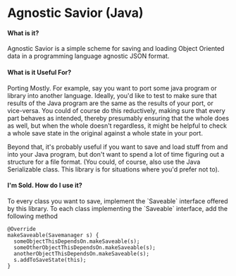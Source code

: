 # Agnostic Savior (Java)


<h4>What is it?</h4>
<p>Agnostic Savior is a simple scheme for saving and loading Object Oriented data in a programming language agnostic JSON format.</p>  

<h4>What is it Useful For?</h4>
<p>
Porting Mostly. For example, say you want to port some java program or library into another language. Ideally, you'd like to test to make sure that results of the Java program are the same as the results of your port, or vice-versa. You could of course do this reductively, making sure that every part behaves as intended, thereby presumably ensuring that the whole does as well, but when the whole doesn't regardless, it might be helpful to check a whole save state in the original against a whole state in your port.</p> 
<p>Beyond that, it's probably useful if you want to save and load stuff from and into your Java program, but don't want to spend a lot of time figuring out a structure for a file format. (You could, of course, also use the Java Serializable class. This library is for situations where you'd prefer not to).</p>
 
<h4>I'm Sold. How do I use it?</h4> 
<p>
To every class you want to save, implement the `Saveable` interface offered by this library. 
To each class implementing the `Saveable` interface, add the following method </p>
  
```
@Override
makeSaveable(Savemanager s) { 
  someObjectThisDependsOn.makeSaveable(s); 
  someOtherObjectThisDependsOn.makeSaveable(s);
  anotherObjectThisDependsOn.makeSaveable(s); 
  s.addToSaveState(this); 
}
```

